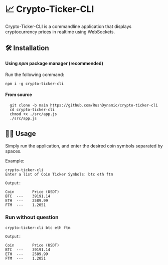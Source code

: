 # 📈 Crypto-Ticker-CLI 
Crypto-Ticker-CLI is a commandline application that displays cryptocurrency prices in realtime using WebSockets. 

## 🛠 Installation
#### Using *npm* package manager (recommended)
Run the following command:

```
npm i -g crypto-ticker-cli
```

#### From source
```
  git clone -b main https://github.com/RushDynamic/crypto-ticker-cli
  cd crypto-ticker-cli
  chmod +x ./src/app.js
  ./src/app.js
```

## 👨‍💻 Usage
Simply run the application, and enter the desired coin symbols separated by spaces.

Example:
```
crypto-ticker-cli
Enter a list of Coin Ticker Symbols: btc eth ftm

Output:

Coin		Price (USDT)
BTC	 --- 	39191.14
ETH	 --- 	2589.99
FTM	 --- 	1.2051
```

### Run without question
```
crypto-ticker-cli btc eth ftm

Output:

Coin		Price (USDT)
BTC	 --- 	39191.14
ETH	 --- 	2589.99
FTM	 --- 	1.2051
```
